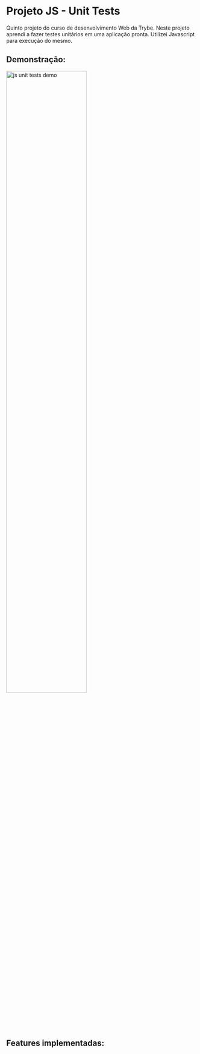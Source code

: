 # Projeto JS - Unit Tests #

Quinto projeto do curso de desenvolvimento Web da Trybe. Neste projeto aprendi a fazer testes unitários em uma aplicação pronta. Utilizei Javascript para execução do mesmo.

## Demonstração: ## 

<img width="65%" align="center" alt="js unit tests demo" src="https://user-images.githubusercontent.com/110852595/212104700-82cd5358-08dc-4e50-9762-4f0e13b7e3fc.png" />

## Features implementadas: ##

